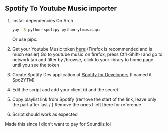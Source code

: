 ## Spotify To Youtube Music importer

1. Install dependencies
   On Arch
   ```bash
   yay -S python-spotipy python-ytmusicapi
   ```
   Or use pipx.
   
3. Get your Youtube Music token [here](https://ytmusicapi.readthedocs.io/en/stable/usage.html#authenticated) (Firefox is recommended and is much easier)
   Go to youtube music on firefox, press Ctrl-Shift-I and go to network tab and filter by /browse, click to your library to home page until you see the 
   token
5. Create Spotify Dev application at [Spotify for Developers](https://developer.spotify.com) (I named it Spo2YTM)
6. Edit the script and add your client id and the secret
7. Copy playlist link from Spotify (remove the start of the link, leave only the part after last / )
   Remove the ones I left there for reference
8. Script should work as expected

Made this since I didn't want to pay for Soundiiz lol

